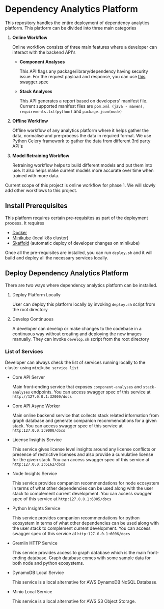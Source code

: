 # Dependency Analytics Platform

This repository handles the entire deployment of dependency analytics platform.
This platform can be divided into three main categories

1. **Online Workflow**

    Online workflow consists of three main features where a developer can interact with the backend API's

    - **Component Analyses**

      This API flags any package/library/dependency having security issue. For the request payload and response, you can use [this swagger spec](http://127.0.0.1:32000/api/v1/component-analyses)

    - **Stack Analyses**

      This API generates a report based on developers' manifest file. Current supported manifest files are `pom.xml (java - maven)`, `requirements.txt(python)` and `package.json(node)`

2. **Offline Workflow**

    Offline workflow of any analytics platform where it helps gather the data, normalise and pre-process the data in required format. We use Python Celery framework to gather the data from different 3rd party API's

3. **Model Retraining Workflow**

    Retraining workflow helps to build different models and put them into use. It also helps make current models more accurate over time when trained with more data.

Current scope of this project is online workflow for phase 1. We will slowly add other workflows to this project.

## **Install Prerequisites**

This platform requires certain pre-requisites as part of the deployment process. It requires

- [Docker](https://docs.docker.com/install)
- [Minikube](https://kubernetes.io/docs/tasks/tools/install-minikube) (local k8s cluster)
- [Skaffold](https://skaffold.dev/docs/getting-started/#installing-skaffold) (automatic deploy of developer changes on minikube)

Once all the pre-requisites are installed, you can run `deploy.sh` and it will build and deploy all the necessary services locally.

## **Deploy Dependency Analytics Platform**

There are two ways where dependency analytics platform can be installed.

1. Deploy Platform Locally

    User can deploy this platform locally by invoking `deploy.sh` script from the root directory

2. Develop Continuous

    A developer can develop or make changes to the codebase in a continuous way without creating and deploying the new images manually. They can invoke `develop.sh` script from the root directory

### **List of Services**

Developer can always check the list of services running locally to the cluster using `minikube service list`

- Core API Server

  Main front-ending service that exposes `component-analyses` and `stack-analyses` endpoints. You can access swagger spec of this service at `http://127.0.0.1:32000/docs`

- Core API Async Worker

  Main online backend service that collects stack related information from graph database and generate companion recommendations for a given stack. You can access swagger spec of this service at `http:127.0.0.1:9000/docs`

- License Insights Service

  This service gives license level insights around any license conflicts or presence of restrictive licenses and also provide a cumulative license for the given stack. You can access swagger spec of this service at `http:127.0.0.1:6162/docs`

- Node Insights Service

  This service provides companion recommendations for node ecosystem in terms of what other dependencies can be used along with the user stack to complement current development. You can access swagger spec of this service at `http:127.0.0.1:6005/docs`

- Python Insights Service

  This service provides companion recommendations for python ecosystem in terms of what other dependencies can be used along with the user stack to complement current development. You can access swagger spec of this service at `http:127.0.0.1:6006/docs`

- Gremlin HTTP Service

  This service provides access to graph database which is the main front-ending database. Graph database comes with some sample data for both node and python ecosystems.

- DynamoDB Local Service

  This service is a local alternative for AWS DynamoDB NoSQL Database.

- Minio Local Service

  This service is a local alternative for AWS S3 Object Storage.

